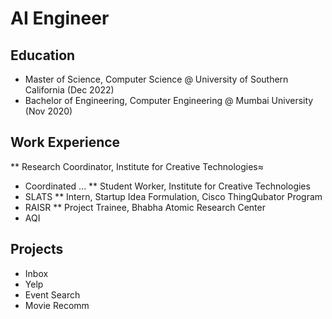 # AI Engineer

## Education
- Master of Science, Computer Science @ University of Southern California (Dec 2022)
- Bachelor of Engineering, Computer Engineering @ Mumbai University (Nov 2020)

## Work Experience
** Research Coordinator, Institute for Creative Technologies≈
  - Coordinated ...
** Student Worker, Institute for Creative Technologies
  - SLATS
** Intern, Startup Idea Formulation, Cisco ThingQubator Program
  - RAISR
** Project Trainee, Bhabha Atomic Research Center
  - AQI

## Projects
- Inbox
- Yelp
- Event Search
- Movie Recomm
